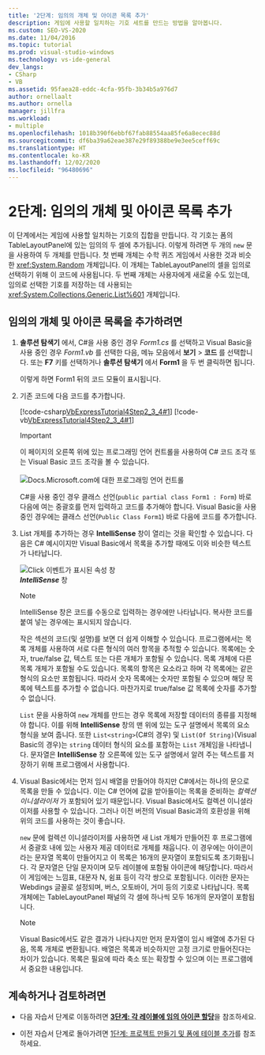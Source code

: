 ```yaml
---
title: '2단계: 임의의 개체 및 아이콘 목록 추가'
description: 게임에 사용할 일치하는 기호 세트를 만드는 방법을 알아봅니다.
ms.custom: SEO-VS-2020
ms.date: 11/04/2016
ms.topic: tutorial
ms.prod: visual-studio-windows
ms.technology: vs-ide-general
dev_langs:
- CSharp
- VB
ms.assetid: 95faea28-eddc-4cfa-95fb-3b34b5a976d7
author: ornellaalt
ms.author: ornella
manager: jillfra
ms.workload:
- multiple
ms.openlocfilehash: 1018b390f6ebbf67fab88554aa85fe6a8ecec88d
ms.sourcegitcommit: df6ba39a62eae387e29f89388be9e3ee5ceff69c
ms.translationtype: HT
ms.contentlocale: ko-KR
ms.lasthandoff: 12/02/2020
ms.locfileid: "96480696"
---
```

# <a name="step-2-add-a-random-object-and-a-list-of-icons"></a>2단계: 임의의 개체 및 아이콘 목록 추가

이 단계에서는 게임에 사용할 일치하는 기호의 집합을 만듭니다. 각 기호는 폼의 TableLayoutPanel에 있는 임의의 두 셀에 추가됩니다. 이렇게 하려면 두 개의 `new` 문을 사용하여 두 개체를 만듭니다. 첫 번째 개체는 수학 퀴즈 게임에서 사용한 것과 비슷한 <xref:System.Random> 개체입니다. 이 개체는 TableLayoutPanel의 셀을 임의로 선택하기 위해 이 코드에 사용됩니다. 두 번째 개체는 사용자에게 새로울 수도 있는데, 임의로 선택한 기호를 저장하는 데 사용되는 <xref:System.Collections.Generic.List%601> 개체입니다.

## <a name="to-add-a-random-object-and-a-list-of-icons"></a>임의의 개체 및 아이콘 목록을 추가하려면

1. **솔루션 탐색기** 에서, C#을 사용 중인 경우 *Form1.cs* 를 선택하고 Visual Basic을 사용 중인 경우 *Form1.vb* 를 선택한 다음, 메뉴 모음에서 **보기** > **코드** 를 선택합니다. 또는 **F7** 키를 선택하거나 **솔루션 탐색기** 에서 **Form1** 을 두 번 클릭하면 됩니다.

     이렇게 하면 Form1 뒤의 코드 모듈이 표시됩니다.

2. 기존 코드에 다음 코드를 추가합니다.

     [!code-csharp[VbExpressTutorial4Step2_3_4#1](../ide/codesnippet/CSharp/step-2-add-a-random-object-and-a-list-of-icons_1.cs)]
     [!code-vb[VbExpressTutorial4Step2_3_4#1](../ide/codesnippet/VisualBasic/step-2-add-a-random-object-and-a-list-of-icons_1.vb)]

      > [!IMPORTANT]
      > 이 페이지의 오른쪽 위에 있는 프로그래밍 언어 컨트롤을 사용하여 C# 코드 조각 또는 Visual Basic 코드 조각을 볼 수 있습니다.<br><br>![Docs.Microsoft.com에 대한 프로그래밍 언어 컨트롤](../ide/media/docs-programming-language-control.png)

      C#을 사용 중인 경우 클래스 선언(`public partial class Form1 : Form`) 바로 다음에 여는 중괄호를 먼저 입력하고 코드를 추가해야 합니다. Visual Basic을 사용 중인 경우에는 클래스 선언(`Public Class Form1`) 바로 다음에 코드를 추가합니다.

3. List 개체를 추가하는 경우 **IntelliSense** 창이 열리는 것을 확인할 수 있습니다. 다음은 C# 예시이지만 Visual Basic에서 목록을 추가할 때에도 이와 비슷한 텍스트가 나타납니다.

     ![Click 이벤트가 표시된 속성 창](../ide/media/express_listintellisense.png)<br/>**_IntelliSense_** 창

    > [!NOTE]
    > IntelliSense 창은 코드를 수동으로 입력하는 경우에만 나타납니다. 복사한 코드를 붙여 넣는 경우에는 표시되지 않습니다.

     작은 섹션의 코드(및 설명)를 보면 더 쉽게 이해할 수 있습니다. 프로그램에서는 목록 개체를 사용하여 서로 다른 형식의 여러 항목을 추적할 수 있습니다. 목록에는 숫자, true/false 값, 텍스트 또는 다른 개체가 포함될 수 있습니다. 목록 개체에 다른 목록 개체가 포함될 수도 있습니다. 목록의 항목은 요소라고 하며 각 목록에는 같은 형식의 요소만 포함됩니다. 따라서 숫자 목록에는 숫자만 포함될 수 있으며 해당 목록에 텍스트를 추가할 수 없습니다. 마찬가지로 true/false 값 목록에 숫자를 추가할 수 없습니다.

     `List` 문을 사용하여 `new` 개체를 만드는 경우 목록에 저장할 데이터의 종류를 지정해야 합니다. 이를 위해 **IntelliSense** 창의 맨 위에 있는 도구 설명에서 목록의 요소 형식을 보여 줍니다. 또한 `List<string>`(C#의 경우) 및 `List(Of String)`(Visual Basic의 경우)는 `string` 데이터 형식의 요소를 포함하는 `List` 개체임을 나타냅니다. 문자열은 **IntelliSense** 창 오른쪽에 있는 도구 설명에서 알려 주는 텍스트를 저장하기 위해 프로그램에서 사용합니다.

4. Visual Basic에서는 먼저 임시 배열을 만들어야 하지만 C#에서는 하나의 문으로 목록을 만들 수 있습니다. 이는 C# 언어에 값을 받아들이는 목록을 준비하는 *컬렉션 이니셜라이저* 가 포함되어 있기 때문입니다. Visual Basic에서도 컬렉션 이니셜라이저를 사용할 수 있습니다. 그러나 이전 버전의 Visual Basic과의 호환성을 위해 위의 코드를 사용하는 것이 좋습니다.

     `new` 문에 컬렉션 이니셜라이저를 사용하면 새 List 개체가 만들어진 후 프로그램에서 중괄호 내에 있는 사용자 제공 데이터로 개체를 채웁니다. 이 경우에는 아이콘이라는 문자열 목록이 만들어지고 이 목록은 16개의 문자열이 포함되도록 초기화됩니다. 각 문자열은 단일 문자이며 모두 레이블에 포함될 아이콘에 해당합니다. 따라서 이 게임에는 느낌표, 대문자 N, 쉼표 등이 각각 쌍으로 포함됩니다. 이러한 문자는 Webdings 글꼴로 설정되며, 버스, 오토바이, 거미 등의 기호로 나타납니다. 목록 개체에는 TableLayoutPanel 패널의 각 셀에 하나씩 모두 16개의 문자열이 포함됩니다.

    > [!NOTE]
    > Visual Basic에서도 같은 결과가 나타나지만 먼저 문자열이 임시 배열에 추가된 다음, 목록 개체로 변환됩니다. 배열은 목록과 비슷하지만 고정 크기로 만들어진다는 차이가 있습니다. 목록은 필요에 따라 축소 또는 확장할 수 있으며 이는 프로그램에서 중요한 내용입니다.

## <a name="to-continue-or-review"></a>계속하거나 검토하려면

- 다음 자습서 단계로 이동하려면 [**3단계: 각 레이블에 임의 아이콘 할당**](../ide/step-3-assign-a-random-icon-to-each-label.md)을 참조하세요.

- 이전 자습서 단계로 돌아가려면 [1단계: 프로젝트 만들기 및 폼에 테이블 추가](../ide/step-1-create-a-project-and-add-a-table-to-your-form.md)를 참조하세요.
